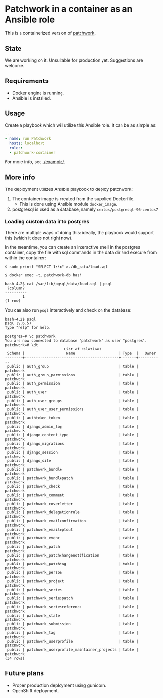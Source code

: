 # Patchwork in a container as an Ansible role

This is a containerized version of [patchwork](https://github.com/getpatchwork/patchwork).


## State

We are working on it. Unsuitable for production yet. Suggestions are welcome.


## Requirements

* Docker engine is running.
* Ansible is installed.


## Usage

Create a playbook which will utilize this Ansible role. It can be as simple as:
```yaml
---
- name: run Patchwork
  hosts: localhost
  roles:
  - patchwork-container
```

For more info, see [./example/](/example/).


## More info

The deployment utilizes Ansible playbook to deploy patchwork:

1. The container image is created from the supplied Dockerfile.
   * This is done using Ansible module `docker_image`.
2. postgresql is used as a database, namely `centos/postgresql-96-centos7`


### Loading custom data into postgres

There are multiple ways of doing this: ideally, the playbook would support this
(which it does not right now).

In the meantime, you can create an interactive shell in the postgres container,
copy the file with sql commands in the data dir and execute from within the
container:

```console
$ sudo printf "SELECT 1;\n" >./db_data/load.sql

$ docker exec -ti patchwork-db bash

bash-4.2$ cat /var/lib/pgsql/data/load.sql | psql
 ?column?
----------
        1
(1 row)
```

You can also run `psql` interactively and check on the database:

```
bash-4.2$ psql
psql (9.6.5)
Type "help" for help.

postgres=# \c patchwork
You are now connected to database "patchwork" as user "postgres".
patchwork=# \dt
                           List of relations
 Schema |                   Name                    | Type  |   Owner
--------+-------------------------------------------+-------+-----------
 public | auth_group                                | table | patchwork
 public | auth_group_permissions                    | table | patchwork
 public | auth_permission                           | table | patchwork
 public | auth_user                                 | table | patchwork
 public | auth_user_groups                          | table | patchwork
 public | auth_user_user_permissions                | table | patchwork
 public | authtoken_token                           | table | patchwork
 public | django_admin_log                          | table | patchwork
 public | django_content_type                       | table | patchwork
 public | django_migrations                         | table | patchwork
 public | django_session                            | table | patchwork
 public | django_site                               | table | patchwork
 public | patchwork_bundle                          | table | patchwork
 public | patchwork_bundlepatch                     | table | patchwork
 public | patchwork_check                           | table | patchwork
 public | patchwork_comment                         | table | patchwork
 public | patchwork_coverletter                     | table | patchwork
 public | patchwork_delegationrule                  | table | patchwork
 public | patchwork_emailconfirmation               | table | patchwork
 public | patchwork_emailoptout                     | table | patchwork
 public | patchwork_event                           | table | patchwork
 public | patchwork_patch                           | table | patchwork
 public | patchwork_patchchangenotification         | table | patchwork
 public | patchwork_patchtag                        | table | patchwork
 public | patchwork_person                          | table | patchwork
 public | patchwork_project                         | table | patchwork
 public | patchwork_series                          | table | patchwork
 public | patchwork_seriespatch                     | table | patchwork
 public | patchwork_seriesreference                 | table | patchwork
 public | patchwork_state                           | table | patchwork
 public | patchwork_submission                      | table | patchwork
 public | patchwork_tag                             | table | patchwork
 public | patchwork_userprofile                     | table | patchwork
 public | patchwork_userprofile_maintainer_projects | table | patchwork
(34 rows)
```


## Future plans

* Proper production deployment using gunicorn.
* OpenShift deployment.

